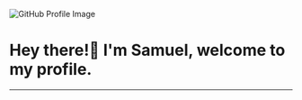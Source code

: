 ![GitHub Profile Image](https://user-images.githubusercontent.com/80346399/202921115-676656f6-835b-4d23-b624-c5c4ec9febb5.png)
# Hey there!👋 I'm Samuel, welcome to my profile.
---



<!--
- 🔭 I’m currently working on ...
- 🌱 I’m currently learning ...
- 👯 I’m looking to collaborate on ...
- 🤔 I’m looking for help with ...
- 💬 Ask me about ...
- 📫 How to reach me: ...
- 😄 Pronouns: ...
- ⚡ Fun fact: ...
-->
